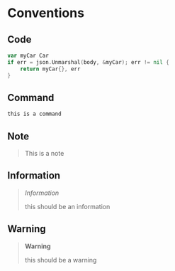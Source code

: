 # Conventions

## Code

```go
var myCar Car
if err = json.Unmarshal(body, &myCar); err != nil {
	return myCar{}, err
}
```

## Command

```sh
this is a command
```

## Note

> This is a note

## Information

> _Information_
>
> this should be an information

## Warning

> **Warning**
>
> this should be a warning

